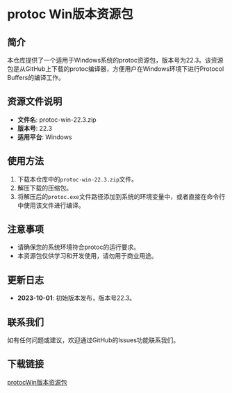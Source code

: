 # protoc Win版本资源包

## 简介
本仓库提供了一个适用于Windows系统的protoc资源包，版本号为22.3。该资源包是从GitHub上下载的protoc编译器，方便用户在Windows环境下进行Protocol Buffers的编译工作。

## 资源文件说明
- **文件名**: protoc-win-22.3.zip
- **版本号**: 22.3
- **适用平台**: Windows

## 使用方法
1. 下载本仓库中的`protoc-win-22.3.zip`文件。
2. 解压下载的压缩包。
3. 将解压后的`protoc.exe`文件路径添加到系统的环境变量中，或者直接在命令行中使用该文件进行编译。

## 注意事项
- 请确保您的系统环境符合protoc的运行要求。
- 本资源包仅供学习和开发使用，请勿用于商业用途。

## 更新日志
- **2023-10-01**: 初始版本发布，版本号22.3。

## 联系我们
如有任何问题或建议，欢迎通过GitHub的Issues功能联系我们。

## 下载链接

[protocWin版本资源包](https://pan.quark.cn/s/954c65d8e8a8)
